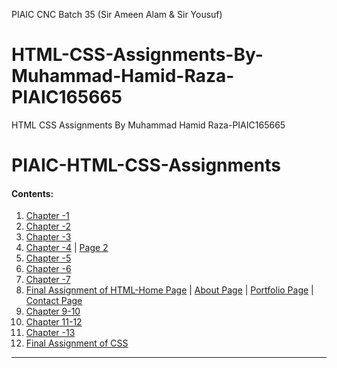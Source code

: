 PIAIC CNC Batch 35 (Sir Ameen Alam & Sir Yousuf)
# HTML-CSS-Assignments-By-Muhammad-Hamid-Raza-PIAIC165665
HTML CSS Assignments By Muhammad Hamid Raza-PIAIC165665
# PIAIC-HTML-CSS-Assignments


#### Contents:
  1. [Chapter -1](Ch_1/ch_1.html)
  2. [Chapter -2](Ch_2/ch_2.html)
  3. [Chapter -3](Ch_3/ch_3.html)
  4. [Chapter -4](Ch_4/ch_4a.html) | [Page 2](Ch_4/ch_4b.html)
  5. [Chapter -5](Ch_5/ch_5.html)
  6. [Chapter -6](Ch_6/ch_6.html)
  7. [Chapter -7](Ch_7/ch_7.html)
  8. [Final Assignment of HTML-Home Page](ch_8_Final_Assignment_of_HTML/index.html) | [About Page](ch_8_Final_Assignment_of_HTML/about.html) | [Portfolio Page](ch_8_Final_Assignment_of_HTML/Portfolio.html) | [Contact Page](ch_8_Final_Assignment_of_HTML/contact.html)
  9. [Chapter 9-10](Ch_9-10/index.html)
  10. [Chapter 11-12](Ch_11-12/index.html)
  11. [Chapter -13](Ch_13/index.html)
  12. [Final Assignment of CSS](Final_Assignment_of_CSS/index.html)
----------------------

